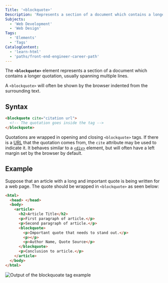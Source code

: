 ```yaml
---
Title: '<blockquote>'
Description: 'Represents a section of a document which contains a longer quotation, usually spanning multiple lines.'
Subjects:
  - 'Web Development'
  - 'Web Design'
Tags:
  - 'Elements'
  - 'Tags'
CatalogContent:
  - 'learn-html'
  - 'paths/front-end-engineer-career-path'
---
```


The **`<blockquote>`** element represents a section of a document which contains a longer quotation, usually spanning multiple lines.

A `<blockquote>` will often be shown by the browser indented from the surrounding text.

## Syntax

```html
<blockquote cite="citation url">
  <!-- The quotation goes inside the tag -->
</blockquote>
```

Quotations are wrapped in opening and closing `<blockquote>` tags. If there is a [URL](https://www.codecademy.com/resources/docs/general) that the quotation comes from, the `cite` attribute may be used to indicate it. It behaves similar to a [`<div>`](https://www.codecademy.com/resources/docs/html/elements/div) element, but will often have a left margin set by the browser by default.

## Example

Suppose that an article with a long and important quote is being written for a web page. The quote should be wrapped in `<blockquote>` as seen below:

```html
<html>
  <head> </head>
  <body>
    <article>
      <h2>Article Title</h2>
      <p>First paragraph of article.</p>
      <p>Second paragraph of article.</p>
      <blockquote>
        <p>Important quote that needs to stand out.</p>
        <p></p>
        <p>Author Name, Quote Source</p>
      </blockquote>
      <p>Conclusion to article.</p>
    </article>
  </body>
</html>
```

![Output of the blockquoate tag example](https://raw.githubusercontent.com/Codecademy/docs/main/media/html-block-quote-tag.png)

